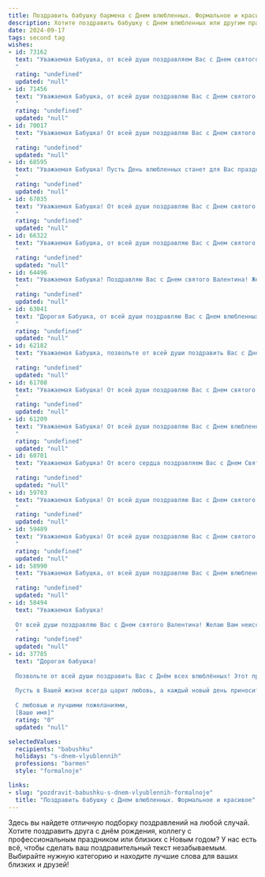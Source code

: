 ```yaml
---
title: Поздравить бабушку бармена с Днем влюбленных. Формальное и красивое
description: Хотите поздравить бабушку с Днем влюбленных или другим праздником? Наш ИИ создаст незабываемое поздравление, а вы обязательно выделитесь среди других.  
date: 2024-09-17
tags: second tag
wishes:
- id: 73162
  text: "Уважаемая Бабушка, от всей души поздравляем Вас с Днем святого Валентина! Пусть этот день принесет Вам много радости, тепла и любви, а Ваше сердце наполнится нежностью и благодарностью за все хорошее, что окружает Вас. Желаем Вам крепкого здоровья, долгих лет жизни и  большого счастья!
  "
  rating: "undefined"
  updated: "null"
- id: 71456
  text: "Уважаемая Бабушка, от всей души поздравляю Вас с Днем святого Валентина! Желаю Вам море любви, тепла и заботы от близких, а также крепкого здоровья, счастья и, конечно же, радости от общения с любимыми внуками. Пусть каждый день Вашей жизни наполняется яркими красками!
  "
  rating: "undefined"
  updated: "null"
- id: 70017
  text: "Уважаемая Бабушка! От всей души поздравляю Вас с Днем святого Валентина! Желаю Вам море любви, тепла и радости в этот день. Пусть Ваши близкие всегда дарят Вам свою любовь и заботу.
  "
  rating: "undefined"
  updated: "null"
- id: 68595
  text: "Уважаемая Бабушка! Пусть День влюбленных станет для Вас праздником любви, радости и тепла! Желаю Вам крепкого здоровья, благополучия и чтобы Вас всегда окружали забота и внимание близких. От всей души поздравляю Вас с этим прекрасным днем!
  "
  rating: "undefined"
  updated: "null"
- id: 67035
  text: "Уважаемая Бабушка! От всей души поздравляю Вас с Днем святого Валентина! Желаю Вам крепкого здоровья, душевного тепла и  любви, которая всегда согревает сердце. Пусть эта весна принесет Вам много радостных моментов и прекрасных мгновений.
  "
  rating: "undefined"
  updated: "null"
- id: 66322
  text: "Уважаемая Бабушка, от всей души поздравляю Вас с Днем святого Валентина! Желаю Вам крепкого здоровья, безграничного счастья и любви, которая согревает сердце!
  "
  rating: "undefined"
  updated: "null"
- id: 64496
  text: "Уважаемая Бабушка! Поздравляю Вас с Днем святого Валентина! Желаю Вам крепкого здоровья, душевного тепла и много-много любви! Пусть Ваша жизнь будет наполнена радостью и счастьем, а Ваше сердце всегда будет греть любовь Ваших близких.
  "
  rating: "undefined"
  updated: "null"
- id: 63041
  text: "Дорогая Бабушка, от всей души поздравляю Вас с Днем влюбленных! Желаю Вам крепкого здоровья, неиссякаемой энергии и окружения любящих людей. Пусть каждый день будет наполнен радостью, теплом и приятными мелочами.
  "
  rating: "undefined"
  updated: "null"
- id: 62182
  text: "Уважаемая Бабушка, позвольте от всей души поздравить Вас с Днем святого Валентина! Желаю Вам любви, тепла и радости в этот день, чтобы каждый миг был наполнен счастливыми моментами. Пусть Ваше сердце всегда будет согрето заботой и вниманием близких. С праздником!
  "
  rating: "undefined"
  updated: "null"
- id: 61708
  text: "Уважаемая Бабушка! От всей души поздравляю Вас с Днем святого Валентина! Желаю Вам крепкого здоровья, радости, любви и счастья! Пусть каждый день будет наполнен приятными моментами, а Ваша душа всегда будет согрета заботой и вниманием близких!
  "
  rating: "undefined"
  updated: "null"
- id: 61209
  text: "Уважаемая Бабушка! От всей души поздравляю Вас с Днем влюбленных! Желаю Вам, чтобы Ваша жизнь была наполнена любовью, радостью и теплыми чувствами! Пусть этот праздничный день подарит Вам множество приятных моментов и хорошее настроение!
  "
  rating: "undefined"
  updated: "null"
- id: 60701
  text: "Уважаемая Бабушка! От всего сердца поздравляем Вас с Днем Святого Валентина! Пусть этот день наполнится любовью, теплом и заботой. Желаем Вам крепкого здоровья, оптимизма и радости!
  "
  rating: "undefined"
  updated: "null"
- id: 59703
  text: "Уважаемая Бабушка! От всей души поздравляю Вас с Днем святого Валентина! Желаю Вам тепла, любви и незабываемых моментов, наполненных радостью и счастьем. Пусть Ваша жизнь будет яркой, как коктейль, приготовленный заботливыми руками бармена, и пусть в ней всегда будут те, кто Вас любит и ценит.
  "
  rating: "undefined"
  updated: "null"
- id: 59489
  text: "Уважаемая Бабушка! От всей души поздравляю Вас с Днем святого Валентина! Желаю Вам море любви, тепла и радости в этот день. Пусть Ваша жизнь будет полна ярких красок и приятных моментов.
  "
  rating: "undefined"
  updated: "null"
- id: 58990
  text: "Уважаемая Бабушка, от всей души поздравляю Вас с Днем влюбленных! Желаю Вам крепкого здоровья, душевного тепла и  неиссякаемой любви, которая согревает Вас и делает Вашу жизнь яркой и  счастливой. Пусть этот день будет наполнен радостью, приятными эмоциями и нежными чувствами.  С праздником!
  "
  rating: "undefined"
  updated: "null"
- id: 58494
  text: "Уважаемая Бабушка!
  
  От всей души поздравляю Вас с Днем святого Валентина! Желаю Вам неиссякаемой энергии, крепкого здоровья и огромного количества любви  вокруг. Пусть Ваша жизнь будет наполнена радостью, теплом и приятными моментами.
  "
  rating: "undefined"
  updated: "null"
- id: 37785
  text: "Дорогая бабушка!
  
  Позвольте от всей души поздравить Вас с Днём всех влюблённых! Этот праздник вдохновляет на самые светлые чувства и нежные эмоции. Ваша способность создавать атмосферу тепла и уюта, как настоящего бармена, делает ваше окружение по-настоящему особенным.
  
  Пусть в Вашей жизни всегда царит любовь, а каждый новый день приносит радость и гармонию. Желаю Вам здоровья, счастья и неиссякаемого вдохновения в Вашем ремесле. Пусть сердца тех, кто рядом с Вами, наполняются любовью и признательностью.
  
  С любовью и лучшими пожеланиями,
  [Ваше имя]"
  rating: "0"
  updated: "null"

selectedValues:
  recipients: "babushku"
  holidays: "s-dnem-vlyublennih"
  professions: "barmen"
  style: "formalnoje"

links:
- slug: "pozdravit-babushku-s-dnem-vlyublennih-formalnoje"
  title: "Поздравить бабушку с Днем влюбленных. Формальное и красивое"
---
```


Здесь вы найдете отличную подборку поздравлений на любой случай. 
Хотите поздравить друга с днём рождения, коллегу с профессиональным праздником или близких с Новым годом? У нас есть всё, чтобы сделать ваш поздравительный текст незабываемым. Выбирайте нужную категорию и находите лучшие слова для ваших близких и друзей!
